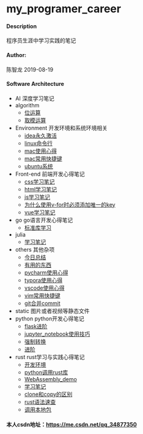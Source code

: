 # my_programer_career

#### Description
程序员生涯中学习实践的笔记

#### Author: 

陈智龙 2019-08-19

#### Software Architecture
- AI 深度学习笔记
- algorithm
  - [位运算](./algorithm/位运算.md)
  - [取模运算](./algorithm/取模运算.md)
- Environment 开发环境和系统环境相关
  - [idea永久激活](./environment/idea永久激活.md)
  - [linux命令行](./environment/linux命令行.md)
  - [mac使用心得](./environment/mac使用心得.md)
  - [mac常用快捷键](./environment/mac常用快捷键.md)
  - [ubuntu系统](./environment/ubuntu系统.md)
- Front-end 前端开发心得笔记
  - [css学习笔记](./front-end/css学习笔记.md)
  - [html学习笔记](./front-end/html学习笔记.md)
  - [js学习笔记](./front-end/js学习笔记.md)
  - [为什么使用v-for时必须添加唯一的key](./front-end/为什么使用v-for时必须添加唯一的key.md)
  - [vue学习笔记](./front-end/vue学习笔记.md)
- go go语言开发心得笔记
  - [标准库学习](./go/标准库学习.md)
- julia
  - [学习笔记](./julia/学习笔记.md)
- others 其他杂项
  - [今日总结](./others/今日总结.md)
  - [有用的东西](./others/有用的东西.md)
  - [pycharm使用心得](./others/pycharm使用心得.md)
  - [typora使用心得](./others/typora使用心得.md)
  - [vscode使用心得](./others/vscode使用心得.md)
  - [vim常用快捷键](./others/vim常用快捷键.md)
  - [git合并commit](./others/git合并commit.md)
- static 图片或者视频等静态文件
- python python开发心得笔记
  - [flask进阶](./python/flask进阶.md)
  - [jupyter_notebook使用技巧](./python/jupyter_notebook使用技巧.md)
  - [强制转换](./python/强制转换.md)
  - [进阶](./python/进阶.md)
- rust rust学习与实践心得笔记  
  - [开发环境](./rust/开发环境.md)
  - [python调用rust库](./rust/python调用rust库.md)
  - [WebAssembly_demo](./rust/WebAssembly_demo.md)
  - [学习笔记](./rust/学习笔记.md)
  - [clone和copy的区别](./rust/clone和copy的区别.md)
  - [rust语法速查](./rust/rust语法速查.md)
  - [调用本地包](./rust/调用本地包.md)

#### 本人csdn地址：https://me.csdn.net/qq_34877350

